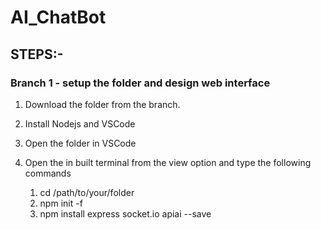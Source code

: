# AI_ChatBot

## STEPS:- 

### Branch 1 - setup the folder and design web interface

1. Download the folder from the branch.
2. Install Nodejs and VSCode
3. Open the folder in VSCode
4. Open the in built terminal from the view option and type the following commands 

   1. cd /path/to/your/folder
   2. npm init -f
   3. npm install express socket.io apiai --save

   
